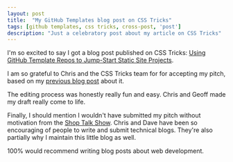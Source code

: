 ```yaml
---
layout: post
title:  "My GitHub Templates blog post on CSS Tricks"
tags: [github templates, css tricks, cross-post, 'post']
description: "Just a celebratory post about my article on CSS Tricks"
---
```


I'm so excited to say I got a blog post published on CSS Tricks: [Using GitHub Template Repos to Jump-Start Static Site Projects](https://css-tricks.com/using-github-template-repos-to-jump-start-static-site-projects/).

I am so grateful to Chris and the CSS Tricks team for for accepting my pitch, based on my [previous blog post](https://ogdenstudios.xyz/2019/09/03/eleventy-github-repository-template.html) about it. 

The editing process was honestly really fun and easy. Chris and Geoff made my draft really come to life. 

Finally, I should mention I wouldn't have submitted my pitch without motivation from the [Shop Talk Show](https://shoptalkshow.com/). Chris and Dave have been so encouraging of people to write and submit technical blogs. They're also partially why I maintain this little blog as well. 

100% would recommend writing blog posts about web development. 